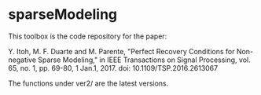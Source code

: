 # sparseModeling

This toolbox is the code repository for the paper: 

Y. Itoh, M. F. Duarte and M. Parente, "Perfect Recovery Conditions for Non-negative Sparse Modeling," in IEEE Transactions on Signal Processing, vol. 65, no. 1, pp. 69-80, 1 Jan.1, 2017.
doi: 10.1109/TSP.2016.2613067

The functions under ver2/ are the latest versions.
